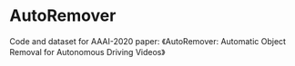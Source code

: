 # AutoRemover
Code and dataset for AAAI-2020 paper: 《AutoRemover: Automatic Object Removal for Autonomous Driving Videos》
